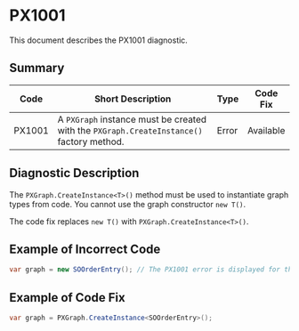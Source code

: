 # PX1001
This document describes the PX1001 diagnostic.

## Summary

| Code   | Short Description                                                                        | Type  | Code Fix  | 
| ------ | ---------------------------------------------------------------------------------------- | ----- | --------- | 
| PX1001 | A `PXGraph` instance must be created with the `PXGraph.CreateInstance()` factory method. | Error | Available |

## Diagnostic Description
The `PXGraph.CreateInstance<T>()` method must be used to instantiate graph types from code. You cannot use the graph constructor `new T()`.

The code fix replaces `new T()` with `PXGraph.CreateInstance<T>()`.

## Example of Incorrect Code

```C#
var graph = new SOOrderEntry(); // The PX1001 error is displayed for this line.
```

## Example of Code Fix

```C#
var graph = PXGraph.CreateInstance<SOOrderEntry>();
```